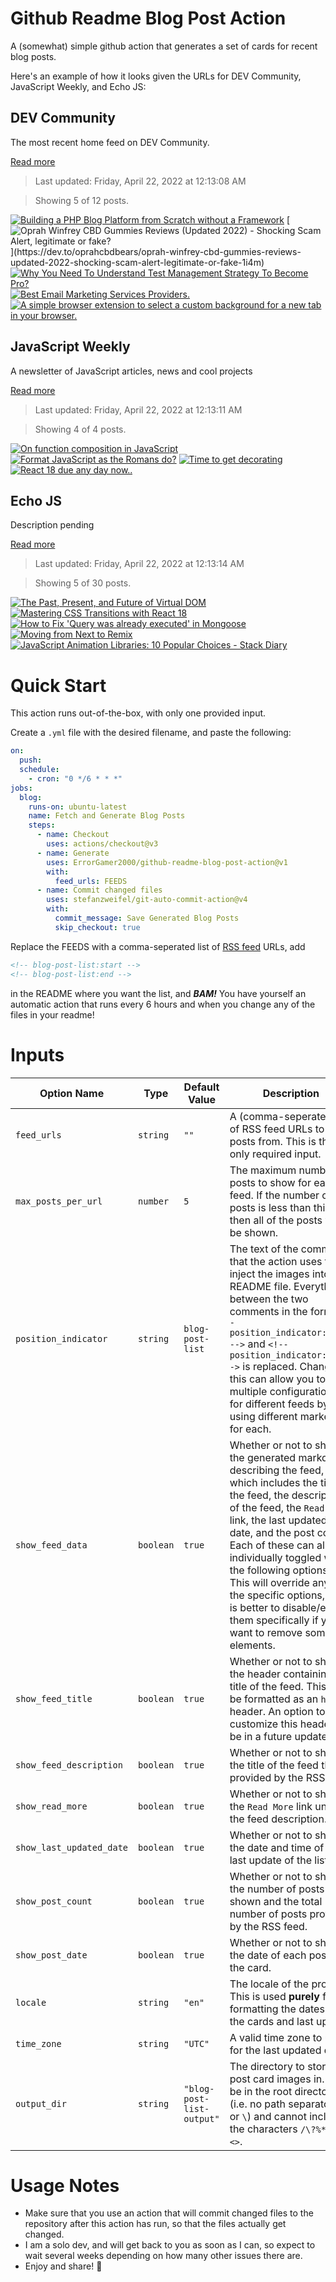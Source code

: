 # Github Readme Blog Post Action

A (somewhat) simple github action that generates a set of cards for recent blog posts.

Here's an example of how it looks given the URLs for DEV Community, JavaScript Weekly, and Echo JS:

<!-- post-list:start -->
## DEV Community

The most recent home feed on DEV Community.

[Read more](https://dev.to)
> Last updated: Friday, April 22, 2022 at 12:13:08 AM

> Showing 5 of 12 posts.

[![Building a PHP Blog Platform from Scratch without a Framework](https://raw.githubusercontent.com/ErrorGamer2000/github-readme-blog-post-action/main/generated_files/DEV_Community/Building_a_PHP_Blog_Platform_from_Scratch_without_a_Framework.svg)](https://dev.to/cmd05/building-a-php-blog-platform-from-scratch-without-a-framework-3b18)
[![Oprah Winfrey CBD Gummies Reviews (Updated 2022) - Shocking Scam Alert, legitimate or fake?](https://raw.githubusercontent.com/ErrorGamer2000/github-readme-blog-post-action/main/generated_files/DEV_Community/Oprah_Winfrey_CBD_Gummies_Reviews_(Updated_2022)_-_Shocking_Scam_Alert__legitimate_or_fake_.svg)](https://dev.to/oprahcbdbears/oprah-winfrey-cbd-gummies-reviews-updated-2022-shocking-scam-alert-legitimate-or-fake-1i4m)
[![Why You Need To Understand Test Management Strategy To Become Pro?](https://raw.githubusercontent.com/ErrorGamer2000/github-readme-blog-post-action/main/generated_files/DEV_Community/Why_You_Need_To_Understand_Test_Management_Strategy_To_Become_Pro_.svg)](https://dev.to/lambdatest/why-you-need-to-understand-test-management-strategy-to-become-pro-3ljp)
[![Best Email Marketing Services Providers.](https://raw.githubusercontent.com/ErrorGamer2000/github-readme-blog-post-action/main/generated_files/DEV_Community/Best_Email_Marketing_Services_Providers..svg)](https://dev.to/bulkmailserver3/best-email-marketing-services-providers-3847)
[![A simple browser extension to select a custom background for a new tab in your browser.](https://raw.githubusercontent.com/ErrorGamer2000/github-readme-blog-post-action/main/generated_files/DEV_Community/A_simple_browser_extension_to_select_a_custom_background_for_a_new_tab_in_your_browser..svg)](https://dev.to/cmd05/a-simple-browser-extension-to-select-a-custom-background-for-a-new-tab-in-your-browser-97)


## JavaScript Weekly

A newsletter of JavaScript articles, news and cool projects

[Read more](https://javascriptweekly.com/)
> Last updated: Friday, April 22, 2022 at 12:13:11 AM

> Showing 4 of 4 posts.

[![On function composition in JavaScript](https://raw.githubusercontent.com/ErrorGamer2000/github-readme-blog-post-action/main/generated_files/JavaScript_Weekly/On_function_composition_in_JavaScript.svg)](https://javascriptweekly.com/issues/585)
[![Format JavaScript as the Romans do?](https://raw.githubusercontent.com/ErrorGamer2000/github-readme-blog-post-action/main/generated_files/JavaScript_Weekly/Format_JavaScript_as_the_Romans_do_.svg)](https://javascriptweekly.com/issues/584)
[![Time to get decorating](https://raw.githubusercontent.com/ErrorGamer2000/github-readme-blog-post-action/main/generated_files/JavaScript_Weekly/Time_to_get_decorating.svg)](https://javascriptweekly.com/issues/583)
[![React 18 due any day now..](https://raw.githubusercontent.com/ErrorGamer2000/github-readme-blog-post-action/main/generated_files/JavaScript_Weekly/React_18_due_any_day_now...svg)](https://javascriptweekly.com/issues/582)


## Echo JS

Description pending

[Read more](
http://www.echojs.com
)
> Last updated: Friday, April 22, 2022 at 12:13:14 AM

> Showing 5 of 30 posts.

[![
The Past, Present, and Future of Virtual DOM
](https://raw.githubusercontent.com/ErrorGamer2000/github-readme-blog-post-action/main/generated_files/_Echo_JS_/_The_Past__Present__and_Future_of_Virtual_DOM_.svg)](
https://aidenybai.com/thoughts/virtual-dom
)
[![Mastering CSS Transitions with React 18](https://raw.githubusercontent.com/ErrorGamer2000/github-readme-blog-post-action/main/generated_files/_Echo_JS_/Mastering_CSS_Transitions_with_React_18.svg)](https://blog.openreplay.com/mastering-css-transitions-with-react-18)
[![How to Fix 'Query was already executed' in Mongoose](https://raw.githubusercontent.com/ErrorGamer2000/github-readme-blog-post-action/main/generated_files/_Echo_JS_/How_to_Fix_'Query_was_already_executed'_in_Mongoose.svg)](
https://masteringjs.io/tutorials/mongoose/query-was-already-executed
)
[![Moving from Next to Remix](https://raw.githubusercontent.com/ErrorGamer2000/github-readme-blog-post-action/main/generated_files/_Echo_JS_/Moving_from_Next_to_Remix.svg)](https://blog.openreplay.com/moving-from-next-to-remix)
[![JavaScript Animation Libraries: 10 Popular Choices - Stack Diary](https://raw.githubusercontent.com/ErrorGamer2000/github-readme-blog-post-action/main/generated_files/_Echo_JS_/JavaScript_Animation_Libraries__10_Popular_Choices_-_Stack_Diary.svg)](https://stackdiary.com/javascript-animation-libraries/)


<!-- post-list:end -->

# Quick Start

This action runs out-of-the-box, with only one provided input.

Create a `.yml` file with the desired filename, and paste the following:

```yml
on:
  push:
  schedule:
    - cron: "0 */6 * * *"
jobs:
  blog:
    runs-on: ubuntu-latest
    name: Fetch and Generate Blog Posts
    steps:
      - name: Checkout
        uses: actions/checkout@v3
      - name: Generate
        uses: ErrorGamer2000/github-readme-blog-post-action@v1
        with:
          feed_urls: FEEDS
      - name: Commit changed files
        uses: stefanzweifel/git-auto-commit-action@v4
        with:
          commit_message: Save Generated Blog Posts
          skip_checkout: true
```

Replace the FEEDS with a comma-seperated list of [RSS feed](https://rss.com/blog/how-do-rss-feeds-work/) URLs, add

```md
<!-- blog-post-list:start -->
<!-- blog-post-list:end -->
```

in the README where you want the list, and **_BAM!_** You have yourself an automatic action that runs every 6 hours and when you change any of the files in your readme!

# Inputs

<table>
  <thead>
    <tr>
      <th>Option Name</th>
      <th>Type</th>
      <th>Default Value</th>
      <th>Description</th>
    </tr>
  </thead>
  <tbody>
    <tr>
      <td><code>feed_urls</code></td>
      <td><code>string</code></td>
      <td><code>""</code></td>
      <td>A (comma-seperated) list of RSS feed URLs to load posts from. This is the only required input.</td>
    </tr>
    <tr>
      <td><code>max_posts_per_url</code></td>
      <td><code>number</code></td>
      <td><code>5</code></td>
      <td>The maximum number of posts to show for each feed. If the number of posts is less than this, then all of the posts will be shown.</td>
    </tr>
    <tr>
      <td><code>position_indicator</code></td>
      <td><code>string</code></td>
      <td><code>blog-post-list</code></td>
      <td>The text of the comments that the action uses to inject the images into the README file. Everything between the two comments in the form <code>&lt;!-- position_indicator:start --&gt;</code> and <code>&lt;!-- position_indicator:end --&gt;</code> is replaced. Changing this can allow you to use multiple configurations for different feeds by using different markers for each.</td>
    </tr>
    <tr>
      <td><code>show_feed_data</code></td>
      <td><code>boolean</code></td>
      <td><code>true</code></td>
      <td>Whether or not to show the generated markdown describing the feed, which includes the title of the feed, the description of the feed, the <code>Read More</code> link, the last updated date, and the post count. Each of these can also be individually toggled with the following options. This will override any of the specific options, so it is better to disable/enable them specifically if you want to remove some elements.</td>
    </tr>
    <tr>
      <td><code>show_feed_title</code></td>
      <td><code>boolean</code></td>
      <td><code>true</code></td>
      <td>Whether or not to show the header containing the title of the feed. This will be formatted as an <code>h2</code> header. An option to customize this header will be in a future update.</td>
    </tr>
    <tr>
      <td><code>show_feed_description</code></td>
      <td><code>boolean</code></td>
      <td><code>true</code></td>
      <td>Whether or not to show the title of the feed that is provided by the RSS feed.</td>
    </tr>
    <tr>
      <td><code>show_read_more</code></td>
      <td><code>boolean</code></td>
      <td><code>true</code></td>
      <td>Whether or not to show the <code>Read More</code> link under the feed description.</td>
    </tr>
    <tr>
      <td><code>show_last_updated_date</code></td>
      <td><code>boolean</code></td>
      <td><code>true</code></td>
      <td>Whether or not to show the date and time of the last update of the list.</td>
    </tr>
    <tr>
      <td><code>show_post_count</code></td>
      <td><code>boolean</code></td>
      <td><code>true</code></td>
      <td>Whether or not to show the number of posts shown and the total number of posts provided by the RSS feed.</td>
    </tr>
    <tr>
      <td><code>show_post_date</code></td>
      <td><code>boolean</code></td>
      <td><code>true</code></td>
      <td>Whether or not to show the date of each post on the card.</td>
    </tr>
    <tr>
      <td><code>locale</code></td>
      <td><code>string</code></td>
      <td><code>"en"</code></td>
      <td>The locale of the project. This is used <strong>purely</strong> for formatting the dates of the cards and last update.</td>
    </tr>
    <tr>
      <td><code>time_zone</code></td>
      <td><code>string</code></td>
      <td><code>"UTC"</code></td>
      <td>A valid time zone to use for the last updated date.</td>
    </tr>
    <tr>
      <td><code>output_dir</code></td>
      <td><code>string</code></td>
      <td><code>"blog-post-list-output"</code></td>
      <td>The directory to store the post card images in. Must be in the root directory (i.e. no path separators <code>/</code> or <code>\</code>) and cannot include the characters <code>/\?%*:|"&lt;&gt;</code>.</td>
    </tr>
<!--
    <tr>
      <td><code></code></td>
      <td><cde></cde></td>
      <td><code></code></td>
      <td></td>
    </tr>
-->
  </tbody>
</table>

# Usage Notes

- Make sure that you use an action that will commit changed files to the repository after this action has run, so that the files actually get changed.
- I am a solo dev, and will get back to you as soon as I can, so expect to wait several weeks depending on how many other issues there are.
- Enjoy and share! 🤗
